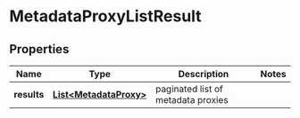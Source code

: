 # MetadataProxyListResult

## Properties
Name | Type | Description | Notes
------------ | ------------- | ------------- | -------------
**results** | [**List&lt;MetadataProxy&gt;**](MetadataProxy.md) | paginated list of metadata proxies | 
